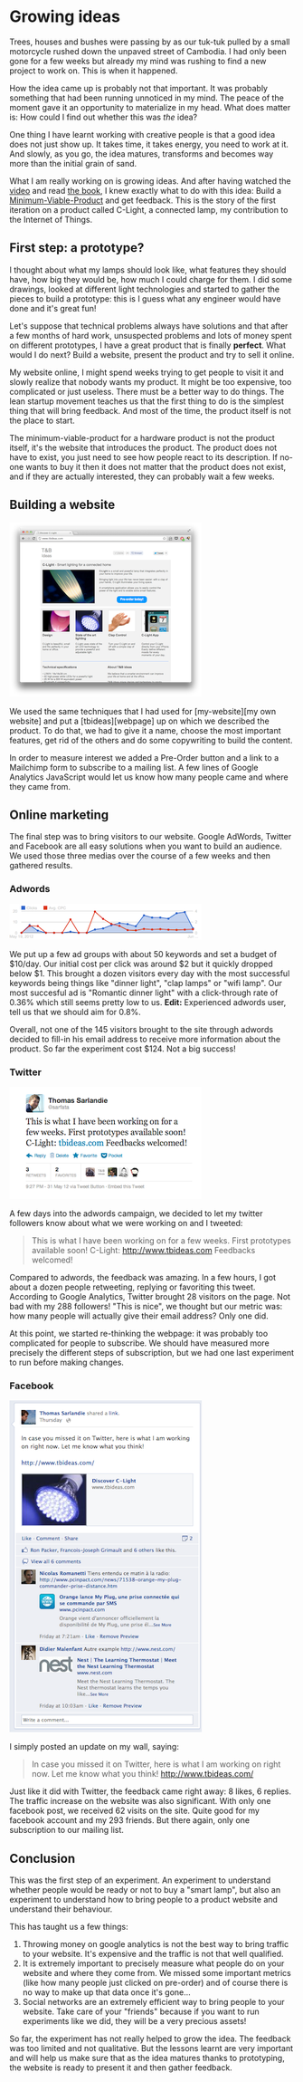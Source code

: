 Growing ideas
=============

Trees, houses and bushes were passing by as our tuk-tuk pulled by a small motorcycle rushed down the unpaved street of Cambodia. I had only been gone for a few weeks but already my mind was rushing to find a new project to work on. This is when it happened.

How the idea came up is probably not that important. It was probably something that had been running unnoticed in my mind. The peace of the moment gave it an opportunity to materialize in my head. What does matter is: How could I find out whether this was *the* idea? 

One thing I have learnt working with creative people is that a good idea does not just show up. It takes time, it takes energy, you need to work at it. And slowly, as you go, the idea matures, transforms and becomes way more than the initial grain of sand.

What I am really working on is growing ideas. And after having watched the [video][leanstartupvideo] and read [the book][leanstartupbook], I knew exactly what to do with this idea: Build a [Minimum-Viable-Product][mvp] and get feedback. This is the story of the first iteration on a product called C-Light, a connected lamp, my contribution to the Internet of Things.

[leanstartupbook]: http://theleanstartup.com/book
[leanstartupvideo]: http://www.youtube.com/watch?v=i65PaoTlVKg&feature=youtu.be
[mvp]: http://en.wikipedia.org/wiki/Minimum_viable_product
[nest]: http://www.nest.com/
[my-website]: working-in-small-batch-my-website.md
[tbideas]: http://www.tbideas.com/

<!readmore/>

First step: a prototype?
------------------------

I thought about what my lamps should look like, what features they should have, how big they would be, how much I could charge for them. I did some drawings, looked at different light technologies and started to gather the pieces to build a prototype: this is I guess what any engineer would have done and it's great fun!

Let's suppose that technical problems always have solutions and that after a few months of hard work, unsuspected problems and lots of money spent on different prototypes, I have a great product that is finally **perfect**. What would I do next? Build a website, present the product and try to sell it online.

My website online, I might spend weeks trying to get people to visit it and slowly realize that nobody wants my product. It might be too expensive, too complicated or just useless. There must be a better way to do things. The lean startup movement teaches us that the first thing to do is the simplest thing that will bring feedback. And most of the time, the product itself is not the place to start.

The minimum-viable-product for a hardware product is not the product itself, it's the website that introduces the product. The product does not have to exist, you just need to see how people react to its description. If no-one wants to buy it then it does not matter that the product does not exist, and if they are actually interested, they can probably wait a few weeks.

Building a website
------------------

![C-Light first website](/img/clight-web-v1.png)

We used the same techniques that I had used for [my-website][my own website] and put a [tbideas][webpage] up on which we described the product. To do that, we had to give it a name, choose the most important features, get rid of the others and do some copywriting to build the content.

In order to measure interest we added a Pre-Order button and a link to a Mailchimp form to subscribe to a mailing list. A few lines of Google Analytics JavaScript would let us know how many people came and where they came from.

Online marketing
----------------

The final step was to bring visitors to our website. Google AdWords, Twitter and Facebook are all easy solutions when you want to build an audience. We used those three medias over the course of a few weeks and then gathered results.

### Adwords

![Evolution of the number of clicks and the cost per click](/img/adwords-evolution.png)

We put up a few ad groups with about 50 keywords and set a budget of $10/day. Our initial cost per click was around $2 but it quickly dropped below $1. This brought a dozen visitors every day with the most successful keywords being things like "dinner light", "clap lamps" or "wifi lamp". Our most succesful ad is "Romantic dinner light" with a click-through rate of 0.36% which still seems pretty low to us. **Edit:** Experienced adwords user, tell us that we should aim for 0.8%.

Overall, not one of the 145 visitors brought to the site through adwords decided to fill-in his email address to receive more information about the product. So far the experiment cost $124. Not a big success!

### Twitter

![C-Light first tweet](/img/clight-tweet-1.png)

A few days into the adwords campaign, we decided to let my twitter followers know about what we were working on and I tweeted:

> This is what I have been working on for a few weeks. First prototypes available soon! C-Light: http://www.tbideas.com Feedbacks welcomed!

Compared to adwords, the feedback was amazing. In a few hours, I got about a dozen people retweeting, replying or favoriting this tweet. According to Google Analytics, Twitter brought 28 visitors on the page. Not bad with my 288 followers! "This is nice", we thought but our metric was: how many people will actually give their email address? Only one did.

At this point, we started re-thinking the webpage: it was probably too complicated for people to subscribe. We should have measured more precisely the different steps of subscription, but we had one last experiment to run before making changes.

### Facebook

![C-Light facebook post](/img/clight-facebook-1.png)

I simply posted an update on my wall, saying:
> In case you missed it on Twitter, here is what I am working on right now. Let me know what you think! http://www.tbideas.com/

Just like it did with Twitter, the feedback came right away: 8 likes, 6 replies. The traffic increase on the website was also significant. With only one facebook post, we received 62 visits on the site. Quite good for my facebook account and my 293 friends. But there again, only one subscription to our mailing list.

Conclusion
----------

This was the first step of an experiment. An experiment to understand whether people would be ready or not to buy a "smart lamp", but also an experiment to understand how to bring people to a product website and understand their behaviour.

This has taught us a few things:

1. Throwing money on google analytics is not the best way to bring traffic to your website. It's expensive and the traffic is not that well qualified.
1. It is extremely important to precisely measure what people do on your website and where they come from. We missed some important metrics (like how many people just clicked on pre-order) and of course there is no way to make up that data once it's gone...
1. Social networks are an extremely efficient way to bring people to your website. Take care of your "friends" because if you want to run experiments like we did, they will be a very precious assets!

So far, the experiment has not really helped to grow the idea. The feedback was too limited and not qualitative. But the lessons learnt are very important and will help us make sure that as the idea matures thanks to prototyping, the website is ready to present it and then gather feedback.


